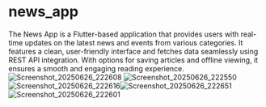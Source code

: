 # news_app

The News App is a Flutter-based application that provides users with real-time updates on the latest news and events from various categories. It features a clean, user-friendly interface and fetches data seamlessly using REST API integration. With options for saving articles and offline viewing, it ensures a smooth and engaging reading experience.
![Screenshot_20250626_222608](https://github.com/user-attachments/assets/65b652ae-921e-4229-8fda-64875dfe0e7a)
![Screenshot_20250626_222550](https://github.com/user-attachments/assets/bafa2711-084b-4b3a-9b2b-9525375b7702)
![Screenshot_20250626_222616](https://github.com/user-attachments/assets/e4dce734-95d7-43ea-9737-0e4f340382e4)![Screenshot_20250626_222651](https://github.com/user-attachments/assets/a7546f21-f4e4-4817-b2a1-5a88de6344ff)
![Screenshot_20250626_222601](https://github.com/user-attachments/assets/fa2c7ea6-82cc-4ea4-a54f-807e12eed6c8)

